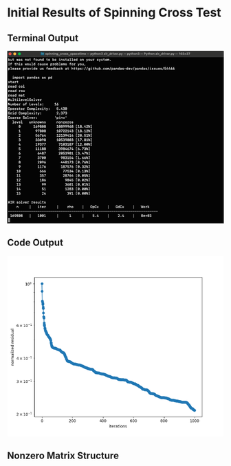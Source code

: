 # Initial Results of Spinning Cross Test
## Terminal Output
![alt text](https://github.com/Laroosevelt21/MMCP_pyamg/blob/main/Results/screenshot.png)
## Code Output
![alt text](https://github.com/Laroosevelt21/MMCP_pyamg/blob/main/Results/Figure_1.png)
## Nonzero Matrix Structure

